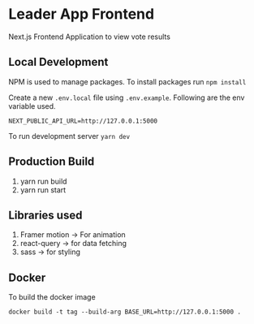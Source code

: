 # Leader App Frontend

Next.js Frontend Application to view vote results

## Local Development

NPM is used to manage packages. To install packages run `npm install`

Create a new `.env.local` file using `.env.example`. Following are the env variable used.

```
NEXT_PUBLIC_API_URL=http://127.0.0.1:5000
```

To run development server `yarn dev`

## Production Build

1. yarn run build
2. yarn run start

## Libraries used

1. Framer motion -> For animation
2. react-query -> for data fetching
3. sass -> for styling

## Docker

To build the docker image

```
docker build -t tag --build-arg BASE_URL=http://127.0.0.1:5000 .
```
